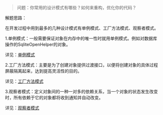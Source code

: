 > 问题：你常用的设计模式有哪些？如何来重构，优化你的代码？

解题思路：

在开发过程中用到最多的几种设计模式有单例模式、工厂方法模式、观察者模式。

1.单例模式：一般需要保证对象在内存中的唯一性时就用单例模式。例如对数据库操作的SqliteOpenHelper的对象。

详见：[单例模式](https://github.com/mazouri/EasyDesignPatterns/blob/master/Creational-patterns/%E5%8D%95%E4%BE%8B%E6%A8%A1%E5%BC%8F.md)

2.工厂方法模式：主要是为了创建对象提供过渡接口，以便将创建对象的具体过程屏蔽隔离起来，达到提高灵活性的目的。

详见：[工厂方法模式]()

3.观察者模式：定义对象间的一种一对多的依赖关系，当一个对象的状态发生改变时，所有依赖于它的对象都将收到通知并自动改变。

详见：[观察者模式]()


